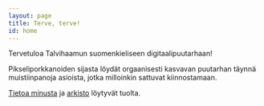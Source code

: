 ```yaml
---
layout: page
title: Terve, terve!
id: home
---
```


Tervetuloa Talvihaamun suomenkieliseen digitaalipuutarhaan!

Pikseliporkkanoiden sijasta löydät orgaanisesti kasvavan puutarhan täynnä muistiinpanoja asioista, jotka milloinkin sattuvat kiinnostamaan.

<a href="_pages/about.md">Tietoa minusta</a> ja <a href="_pages/archive.md">arkisto</a> löytyvät tuolta.